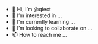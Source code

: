 - 👋 Hi, I’m @qiect
- 👀 I’m interested in ...
- 🌱 I’m currently learning ...
- 💞️ I’m looking to collaborate on ...
- 📫 How to reach me ...

<!---
qiect/qiect is a ✨ special ✨ repository because its `README.md` (this file) appears on your GitHub profile.
You can click the Preview link to take a look at your changes.
--->
